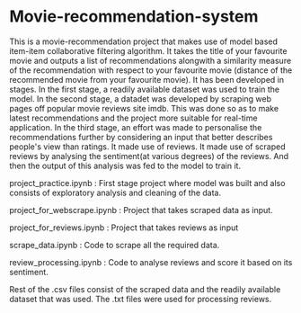 # Movie-recommendation-system
This is a movie-recommendation project that makes use of model based item-item collaborative filtering algorithm. It takes the title of your favourite movie and outputs a list of recommendations alongwith a similarity measure of the recommendation with respect to your favourite movie (distance of the recommended movie from your favourite movie). It has been developed in stages. In the first stage, a readily available dataset was used to train the model. In the second stage, a datadet was developed by scraping web pages off popular movie reviews site imdb. This was done so as to make latest recommendations and the project more suitable for real-time application. In the third stage, an effort was made to personalise the recommendations further by considering an input that better describes people's view than ratings. It made use of reviews. It made use of scraped reviews by analysing the sentiment(at various degrees) of the reviews. And then the output of this analysis was fed to the model to train it. 

project_practice.ipynb : First stage project where model was built and also consists of exploratory analysis and cleaning of the data.

project_for_webscrape.ipynb : Project that takes scraped data as input.

project_for_reviews.ipynb : Project that takes reviews as input

scrape_data.ipynb : Code to scrape all the required data.

review_processing.ipynb : Code to analyse reviews and score it based on its sentiment.

Rest of the .csv files consist of the scraped data and the readily available dataset that was used. The .txt files were used for processing reviews.
